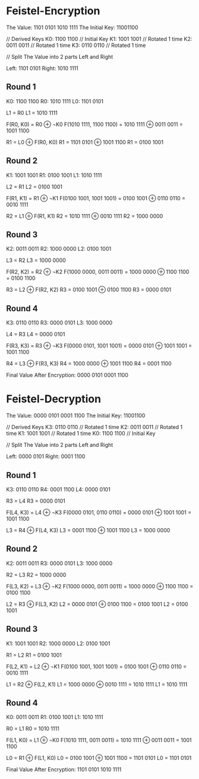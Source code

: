 # Feistel-Encryption

The Value: 1101 0101 1010 1111
The Initial Key: 11001100

// Derived Keys
K0: 1100 1100 // Initial Key
K1: 1001 1001 // Rotated 1 time
K2: 0011 0011 // Rotated 1 time
K3: 0110 0110 // Rotated 1 time

// Split The Value into 2 parts Left and Right

Left: 1101 0101
Right: 1010 1111

## Round 1
K0: 1100 1100
R0: 1010 1111
L0: 1101 0101

L1 = R0
L1 = 1010 1111

F(R0, K0) = R0 ⊕ ¬K0
F(1010 1111, 1100 1100) = 1010 1111 ⊕ 0011 0011 = 1001 1100

R1 = L0 ⊕ F(R0, K0)
R1 = 1101 0101 ⊕ 1001 1100
R1 = 0100 1001

## Round 2
K1: 1001 1001
R1: 0100 1001
L1: 1010 1111

L2 = R1
L2 = 0100 1001

F(R1, K1) = R1 ⊕ ¬K1
F(0100 1001, 1001 1001) = 0100 1001 ⊕ 0110 0110 = 0010 1111

R2 = L1 ⊕ F(R1, K1)
R2 = 1010 1111 ⊕ 0010 1111
R2 = 1000 0000

## Round 3
K2: 0011 0011
R2: 1000 0000
L2: 0100 1001

L3 = R2
L3 = 1000 0000

F(R2, K2) = R2 ⊕ ¬K2
F(1000 0000, 0011 0011) = 1000 0000 ⊕ 1100 1100 = 0100 1100

R3 = L2 ⊕ F(R2, K2)
R3 = 0100 1001 ⊕ 0100 1100
R3 = 0000 0101

## Round 4
K3: 0110 0110
R3: 0000 0101
L3: 1000 0000

L4 = R3
L4 = 0000 0101

F(R3, K3) = R3 ⊕ ¬K3
F(0000 0101, 1001 1001) = 0000 0101 ⊕ 1001 1001 = 1001 1100

R4 = L3 ⊕ F(R3, K3)
R4 = 1000 0000 ⊕ 1001 1100
R4 = 0001 1100

Final Value After Encryption: 0000 0101 0001 1100

# Feistel-Decryption

The Value: 0000 0101 0001 1100
The Initial Key: 11001100

// Derived Keys
K3: 0110 0110 // Rotated 1 time
K2: 0011 0011 // Rotated 1 time
K1: 1001 1001 // Rotated 1 time
K0: 1100 1100 // Initial Key

// Split The Value into 2 parts Left and Right

Left: 0000 0101
Right: 0001 1100

## Round 1
K3: 0110 0110
R4: 0001 1100
L4: 0000 0101

R3 = L4
R3 = 0000 0101

F(L4, K3) = L4 ⊕ ¬K3
F(0000 0101, 0110 0110) = 0000 0101 ⊕ 1001 1001 = 1001 1100

L3 = R4 ⊕ F(L4, K3)
L3 = 0001 1100 ⊕ 1001 1100
L3 = 1000 0000

## Round 2
K2: 0011 0011
R3: 0000 0101
L3: 1000 0000

R2 = L3
R2 = 1000 0000

F(L3, K2) = L3 ⊕ ¬K2
F(1000 0000, 0011 0011) = 1000 0000 ⊕ 1100 1100 = 0100 1100

L2 = R3 ⊕ F(L3, K2)
L2 = 0000 0101 ⊕ 0100 1100 = 0100 1001
L2 = 0100 1001

## Round 3
K1: 1001 1001
R2: 1000 0000
L2: 0100 1001

R1 = L2
R1 = 0100 1001

F(L2, K1) = L2 ⊕ ¬K1
F(0100 1001, 1001 1001) = 0100 1001 ⊕ 0110 0110 = 0010 1111

L1 = R2 ⊕ F(L2, K1)
L1 = 1000 0000 ⊕ 0010 1111 = 1010 1111
L1 = 1010 1111

## Round 4
K0: 0011 0011
R1: 0100 1001
L1: 1010 1111

R0 = L1
R0 = 1010 1111

F(L1, K0) = L1 ⊕ ¬K0
F(1010 1111, 0011 0011) = 1010 1111 ⊕ 0011 0011 = 1001 1100

L0 = R1 ⊕ F(L1, K0)
L0 = 0100 1001 ⊕ 1001 1100 = 1101 0101
L0 = 1101 0101

Final Value After Encryption: 1101 0101 1010 1111